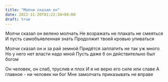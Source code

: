 ```yaml
---
title: "Молчи сказал он"
date: 2022-11-20T01:22:34+04:00
draft: true
---
```


Молчи сказал он велено молчать
Не возражать не плакать не смеяться
И пусть самобъявленная знать
Продолжит твоей кровью упиваться

Молчи сказал он и за рай земной
Придётся заплатить не так уж много
Но у него нет власти надо мной 
Пусть даже б он действительно был богом

Он человек, он слаб, труслив и плох
И я не верю его силе или славе
А главное - ни человек ни бог
Мне замолчать приказывать не вправе